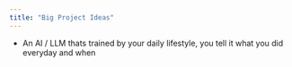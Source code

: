 ```yaml
---
title: "Big Project Ideas"
---
```

- An AI / LLM thats trained by your daily lifestyle, you tell it what you did everyday and when 